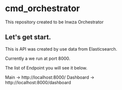 # cmd_orchestrator

This repository created to be Inwza Orchestrator

## Let's get start.

This is API was created by use data from Elasticsearch.

Currently a we run at port 8000.

The list of Endpoint you will see it below.

 Main -> http://localhost:8000/
 Dashboard -> http://localhost:8000/dashboard


